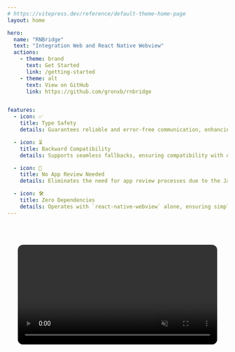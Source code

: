```yaml
---
# https://vitepress.dev/reference/default-theme-home-page
layout: home

hero:
  name: "RNBridge"
  text: "Integration Web and React Native Webview"
  actions:
    - theme: brand
      text: Get Started
      link: /getting-started
    - theme: alt
      text: View on GitHub
      link: https://github.com/gronxb/rnbridge


features:
  - icon: ✅
    title: Type Safety
    details: Guarantees reliable and error-free communication, enhancing development efficiency.

  - icon: ⏳
    title: Backward Compatibility 
    details: Supports seamless fallbacks, ensuring compatibility with older versions of React Native apps

  - icon: 🚀
    title: No App Review Needed
    details: Eliminates the need for app review processes due to the JavaScript-only implementation.

  - icon: 🛠️
    title: Zero Dependencies
    details: Operates with `react-native-webview` alone, ensuring simple and streamlined integration.
---
```



  <div class="demo">
      <video src="/demo.mp4" autoplay muted loop />
  </div>


<style>
:root {
  --vp-home-hero-name-color: transparent;
  --vp-home-hero-name-background: -webkit-linear-gradient(120deg, #e09fff 30%, #64daff);

  --vp-home-hero-image-filter: blur(44px);
}

.demo {
  padding: 24px;
  border-radius: 12px;
  margin-top: 40px;
  display: flex;
  justify-content: center;
  align-items: center;
  text-align: center;

  video {
    border-radius: 12px;
    width: 1152px;
  }
}
</style>